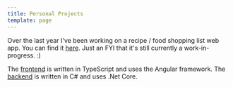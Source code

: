 ```yaml
---
title: Personal Projects
template: page
---
```


Over the last year I've been working on a recipe / food shopping list web app. You can find it [here](https://silly-mahavira-4f9bf8.netlify.app/). Just an FYI that it's still currently a work-in-progress. :)

The [frontend](https://github.com/aellwood/recipeasy) is written in TypeScript and uses the Angular framework. The [backend](https://github.com/aellwood/recipeasy-api) is written in C# and uses .Net Core.